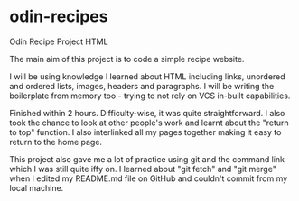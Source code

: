 # odin-recipes

Odin Recipe Project HTML

The main aim of this project is to code a simple recipe website.

I will be using knowledge I learned about HTML including links, unordered and ordered lists, images, headers and paragraphs.
I will be writing the boilerplate from memory too - trying to not rely on VCS in-built capabilities.

Finished within 2 hours. Difficulty-wise, it was quite straightforward. I also took the chance to look at other people's work and learnt about the "return to top" function.
I also interlinked all my pages together making it easy to return to the home page.

This project also gave me a lot of practice using git and the command link which I was still quite iffy on.
I learned about "git fetch" and "git merge" when I edited my README.md file on GitHub and couldn't commit from my local machine.



